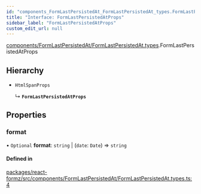 ```yaml
---
id: "components_FormLastPersistedAt_FormLastPersistedAt_types.FormLastPersistedAtProps"
title: "Interface: FormLastPersistedAtProps"
sidebar_label: "FormLastPersistedAtProps"
custom_edit_url: null
---
```


[components/FormLastPersistedAt/FormLastPersistedAt.types](../modules/components_FormLastPersistedAt_FormLastPersistedAt_types.md).FormLastPersistedAtProps

## Hierarchy

- `HtmlSpanProps`

  ↳ **`FormLastPersistedAtProps`**

## Properties

### format

• `Optional` **format**: `string` \| (`date`: `Date`) => `string`

#### Defined in

[packages/react-formz/src/components/FormLastPersistedAt/FormLastPersistedAt.types.ts:4](https://github.com/ZerryStack/react-formz/blob/1bf2d41/packages/react-formz/src/components/FormLastPersistedAt/FormLastPersistedAt.types.ts#L4)

